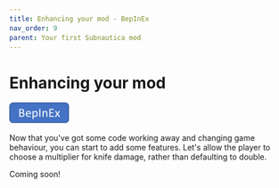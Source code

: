 ```yaml
---
title: Enhancing your mod - BepInEx
nav_order: 9
parent: Your first Subnautica mod
---
```


# Enhancing your mod

![](..\images\bepinex.png) 

Now that you've got some code working away and changing game behaviour, you can start to add some features. Let's allow the player to choose a multiplier for knife damage, rather than defaulting to double.

Coming soon!
